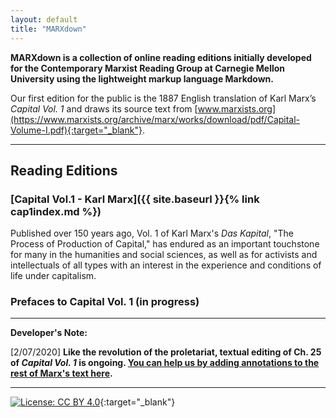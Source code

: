 ```yaml
---
layout: default
title: "MARXdown"
---
```


**MARXdown is a collection of online reading editions initially developed for the Contemporary Marxist Reading Group at Carnegie Mellon University using the lightweight markup language Markdown.**

 Our first edition for the public is the 1887 English translation of Karl Marx’s *Capital Vol. 1* and draws its source text from [www.marxists.org](https://www.marxists.org/archive/marx/works/download/pdf/Capital-Volume-I.pdf){:target="_blank"}.

* * *
## **Reading Editions**

### [Capital Vol.1 - Karl Marx]({{ site.baseurl }}{% link cap1index.md %})
Published over 150 years ago, Vol. 1 of Karl Marx's *Das Kapital*, "The Process of Production of Capital," has endured as an important touchstone for many in the humanities and social sciences, as well as for activists and intellectuals of all types with an interest in the experience and conditions of life under capitalism.

###  Prefaces to Capital Vol. 1 (in progress)

* * *

**Developer's Note:**

[2/07/2020] **Like the revolution of the proletariat, textual editing of Ch. 25 of *Capital Vol. 1* is ongoing. [You can help us by adding annotations to the rest of Marx's text here](https://marxdown.github.io/annotatethetext/).**

* * *

[![License: CC BY 4.0](https://img.shields.io/badge/License-CC%20BY%204.0-lightgrey.svg)](https://creativecommons.org/licenses/by/4.0/){:target="_blank"}
